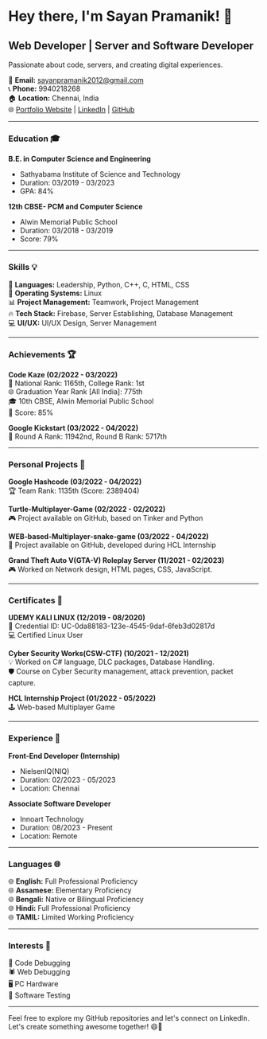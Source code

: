 # Hey there, I'm Sayan Pramanik! 👋

## Web Developer | Server and Software Developer

Passionate about code, servers, and creating digital experiences.

📧 **Email:** sayanpramanik2012@gmail.com  
📞 **Phone:** 9940218268  
🏠 **Location:** Chennai, India  
🌐 [Portfolio Website](https://sayanpramanik-resume.web.app/) | [LinkedIn](https://linkedin.com/in/sayan-pramanik-084358178) | [GitHub](https://github.com/sayanpramanik2012)

---

### Education 🎓

**B.E. in Computer Science and Engineering**  
- Sathyabama Institute of Science and Technology  
- Duration: 03/2019 - 03/2023  
- GPA: 84%

**12th CBSE- PCM and Computer Science**  
- Alwin Memorial Public School  
- Duration: 03/2018 - 03/2019  
- Score: 79%

---

### Skills 💡

🚀 **Languages:** Leadership, Python, C++, C, HTML, CSS  
🐧 **Operating Systems:** Linux  
📊 **Project Management:** Teamwork, Project Management  
🔥 **Tech Stack:** Firebase, Server Establishing, Database Management  
💻 **UI/UX:** UI/UX Design, Server Management

---

### Achievements 🏆

**Code Kaze (02/2022 - 03/2022)**  
🏅 National Rank: 1165th, College Rank: 1st  
🌐 Graduation Year Rank [All India]: 775th  
🎓 10th CBSE, Alwin Memorial Public School  
🏁 Score: 85%

**Google Kickstart (03/2022 - 04/2022)**  
🏅 Round A Rank: 11942nd, Round B Rank: 5717th

---

### Personal Projects 🚀

**Google Hashcode (03/2022 - 04/2022)**  
🏆 Team Rank: 1135th (Score: 2389404)

**Turtle-Multiplayer-Game (02/2022 - 02/2022)**  
🎮 Project available on GitHub, based on Tinker and Python

**WEB-based-Multiplayer-snake-game (03/2022 - 04/2022)**  
🐍 Project available on GitHub, developed during HCL Internship

**Grand Theft Auto V(GTA-V) Roleplay Server (11/2021 - 02/2023)**  
🎮 Worked on Network design, HTML pages, CSS, JavaScript.

---

### Certificates 📜

**UDEMY KALI LINUX (12/2019 - 08/2020)**  
🔐 Credential ID: UC-0da88183-123e-4545-9daf-6feb3d02817d  
💻 Certified Linux User

**Cyber Security Works(CSW-CTF) (10/2021 - 12/2021)**  
💡 Worked on C# language, DLC packages, Database Handling.  
🛡️ Course on Cyber Security management, attack prevention, packet capture.

**HCL Internship Project (01/2022 - 05/2022)**  
🕹️ Web-based Multiplayer Game

---

### Experience 💼

**Front-End Developer (Internship)**  
- NielsenIQ(NIQ)  
- Duration: 02/2023 - 05/2023  
- Location: Chennai

**Associate Software Developer**  
- Innoart Technology  
- Duration: 08/2023 - Present  
- Location: Remote

---

### Languages 🌐

🌐 **English:** Full Professional Proficiency  
🌐 **Assamese:** Elementary Proficiency  
🌐 **Bengali:** Native or Bilingual Proficiency  
🌐 **Hindi:** Full Professional Proficiency  
🌐 **TAMIL:** Limited Working Proficiency

---

### Interests 🌟

👾 Code Debugging  
🕷️ Web Debugging  
🖥️ PC Hardware  
🧪 Software Testing

---

Feel free to explore my GitHub repositories and let's connect on LinkedIn. Let's create something awesome together! 😄🚀
